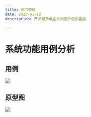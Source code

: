 ```yaml
---
title: 部门管理
date: 2023-01-18
description: 产品是承载企业创造价值的容器

---
```


# 系统功能用例分析


## 用例

![](department/images/uc_deptmt_mgmt.png)

## 原型图

![](department/images/pt_deptmt_mgmt.png)